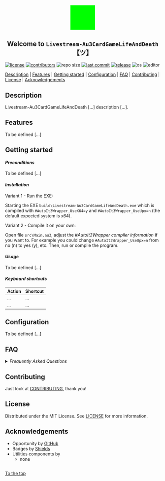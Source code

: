 #####

<p align="center">
    <img src="media/images/icon.png" width="80" />
    <h2 align="center">Welcome to <code>Livestream-Au3CardGameLifeAndDeath</code>【ツ】</h2>
</p>

[![license](https://img.shields.io/badge/license-MIT-ff69b4.svg?style=flat-square&logo=spdx)](https://github.com/Sven-Seyfert/Livestream-Au3CardGameLifeAndDeath/blob/main/LICENSE.md)
[![contributors](https://img.shields.io/github/contributors/Sven-Seyfert/Livestream-Au3CardGameLifeAndDeath.svg?style=flat-square&logo=github)](https://github.com/Sven-Seyfert/Livestream-Au3CardGameLifeAndDeath/graphs/contributors)
![repo size](https://img.shields.io/github/repo-size/Sven-Seyfert/Livestream-Au3CardGameLifeAndDeath.svg?style=flat-square&logo=github)
[![last commit](https://img.shields.io/github/last-commit/Sven-Seyfert/Livestream-Au3CardGameLifeAndDeath.svg?style=flat-square&logo=github)](https://github.com/Sven-Seyfert/Livestream-Au3CardGameLifeAndDeath/commits/main)
[![release](https://img.shields.io/github/release/Sven-Seyfert/Livestream-Au3CardGameLifeAndDeath.svg?style=flat-square&logo=github)](https://github.com/Sven-Seyfert/Livestream-Au3CardGameLifeAndDeath/releases/latest)
![os](https://img.shields.io/badge/os-windows-yellow.svg?style=flat-square&logo=windows)
![editor](https://img.shields.io/badge/editor-VSCode-blueviolet.svg?style=flat-square&logo=visual-studio-code)

[Description](#description) | [Features](#features) | [Getting started](#getting-started) | [Configuration](#configuration) | [FAQ](#faq) | [Contributing](#contributing) | [License](#license) | [Acknowledgements](#acknowledgements)

## Description

Livestream-Au3CardGameLifeAndDeath [...] description [...].

## Features

To be defined [...]

## Getting started

#### *Preconditions*

To be defined [...]

#### *Installation*

Variant 1 - Run the EXE:

Starting the EXE `build\Livestream-Au3CardGameLifeAndDeath.exe` which is compiled with `#AutoIt3Wrapper_UseX64=y` and `#AutoIt3Wrapper_UseUpx=n` (the default expected system is x64).

Variant 2 - Compile it on your own:

Open file `src\Main.au3`, adjust the *#AutoIt3Wrapper compiler information* if you want to. For example you could change `#AutoIt3Wrapper_UseUpx=n` from no (n) to yes (y), etc.
Then, run or compile the program.

#### *Usage*

To be defined [...]

#### *Keyboard shortcuts*

| Action | Shortcut |
| :---   | :---     |
| ...    | ...      |
| ...    | ...      |

## Configuration

To be defined [...]

## FAQ

<details>
<summary><i>Frequently Asked Questions</i></summary><br>

  <details>
  <summary><code>1. How to [...]</code></summary><p>

  **Q:** Is there a frequently asked question already?<br>
  **A:** No, not yet.

  <br></p></details>

  <details>
  <summary><code>2. How to [...]</code></summary><p>

  **Q:** [...]?<br>
  **A:** [...].

  <br></p></details>

</details>

## Contributing

Just look at [CONTRIBUTING](https://github.com/Sven-Seyfert/Livestream-Au3CardGameLifeAndDeath/blob/main/docs/CONTRIBUTING.md), thank you!

## License

Distributed under the MIT License. See [LICENSE](https://github.com/Sven-Seyfert/Livestream-Au3CardGameLifeAndDeath/blob/main/LICENSE.md) for more information.

## Acknowledgements

- Opportunity by [GitHub](https://github.com)
- Badges by [Shields](https://shields.io)
- Utilities components by
  - none

##

[To the top](#)
